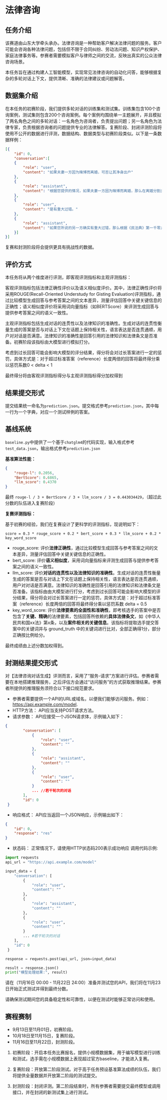 # 法律咨询
## 任务介绍
该赛道由山东大学牵头承办。法律咨询是一种帮助客户解决法律问题的服务。客户可能会咨询各种法律问题，包括但不限于合同纠纷、劳动法问题、知识产权保护、家庭法律事务等。参赛者需要模拟客户与律师之间的交流，反映出真实的公众法律咨询场景。

本任务旨在通过构建人工智能模型，实现常见法律咨询的自动化问答，能够根据复杂的多轮对话上下文，提供清晰、准确的法律建议或问题解答。

## 数据集介绍

在本任务的初赛阶段，我们提供多轮对话的训练集和测试集。训练集包含100个咨询案例，测试集则包含200个咨询案例。每个案例均围绕单一主题展开，并且模拟了两名角色之间的多轮对话：一名角色为咨询者，负责提出问题；另一名角色为法律专家，负责根据咨询者的问题提供专业的法律解答。复赛阶段、封闭评测阶段将使用不公开的数据进行评测，数据结构、数据类型与初赛阶段类似。以下是一条数据样例：

```json
[{
    "id": 0,
    "conversation":[ 
    {
        "role": "user",
        "content": "如果夫妻一方因为赌博而离婚，可否让其净身出户"
    },
    {
        "role": "assistant",
        "content": "根据您提供的情况，如果夫妻一方因为赌博而离婚，那么在离婚分割夫妻共同财产时，另一方可以根据《民法典》第一千零九十二条的规定，请求法院少分或者不分涉及赌博产生的财产份额。但是需要注意的是，这个规定只适用于那些隐藏、转移、变卖、毁损、挥霍夫妻共同财产，或者伪造夫妻共同债务企图侵占另一方财产的行为。如果另一方不能证明这种行为的存在，那么是不能净身出户的。\n\n另外，离婚时，夫妻的共同财产应由双方协议处理，协议不成的，由人民法院根据财产的具体情况，按照照顾子女、女方和无过错方权益的原则判决，根据实际情况进行分割。\n\n最后，如果离婚是因为夫妻一方有重大过错，无过错方有权请求损害赔偿。但是需要特别说明的是，《民法典》第一千零九十一条仅列举了一些重大过错的情形，是否构成重大过错应根据实际情况进行分析。您提供的情况中并没有明确另一方是否有重大过错，因此需要了解更多事实后来判断。请问另一方是否有重大过错？"
    },
    {
        "role": "user",
        "content": "是有重大过错。"
    },
    {
        "role": "assistant",
        "content": "如果您所说的另一方确实有重大过错，那么根据《民法典》第一千零九十一条的规定，您可以请求对方进行损害赔偿。但是需要注意的是，是否构成重大过错取决于具体事实，请您提供更多证据和事实以便我们更好地为您提供法律意见。另外，夫妻离婚时还需要考虑子女抚养、财产分割等问题，请您做好相关准备以应对可能出现的情况。"
    }]
}]
```
复赛和封测阶段将会提供更具有挑战性的数据。

## 评价方式

本任务将从两个维度进行评测，即客观评测指标和主观评测指标：

客观评测指标包括法律正确性评价以及语义相似度评价。其中，法律正确性评价将采用ROUGE(Recall-Oriented Understudy for Gisting Evaluation)评测指标，通过比较模型生成回答与参考答案之间的文本差异，测量评估回答中关键关键信息的正确性；语义相似度评价将采用词向量指标（如BERTScore）来评测生成回答与提供参考答案之间的语义一致性。

主观评测指标包括生成对话的连贯性以及法律知识的准确性。生成对话的连贯性衡量生成的答案是否与对话上下文在话题上保持相关性，语言表达是否连贯通顺，用户对对话是否满意。法律知识的准确性是回答引用的法律知识和法律条文是否准备。初赛阶段该指标由大模型进行模拟打分。

考虑到过长回答可能会影响大模型的评分结果，得分将会对过长答案进行一定的惩罚，具体方式是：对于超过标准答案（reference）长度两倍的回答将最终得分乘以惩罚系数0 < delta < 1 

最终得分将由客观评测指标得分与主观评测指标得分加权得到

## 结果提交形式
提交结果统一命名为`prediction.json`。提交格式参考`prediction.json`，其中每一行为一个字典，对应一个测试样例的答案。

## 基线系统
`baseline.py`中提供了一个基于`chatglm4`的代码实现，输入格式参考`test_data.json`，输出格式参考`prediction.json`

**基准算法性能：** 
```json
{
    "rouge-l": 0.2056,
    "BertScore": 0.6865,
    "llm_score": 0.4370
}
```
最终 `rouge-l / 3 + BertScore / 3 + llm_score / 3 = 0.443034429`，（超过此分数的队伍进入复赛阶段）

**复赛评测指标：**

基于初赛的经验，我们在复赛设计了更科学的评测指标，现说明如下：

`score = 0.3 * rouge_score + 0.2 * bert_score + 0.3 * llm_score + 0.2 * key_word_score`

- rouge_score: 评价**法律正确性**，通过比较模型生成回答与参考答案之间的文本差异，测量评估回答中关键关键信息的正确性。
- bert_score: 评价**语义相似度**，采用词向量指标来评测生成回答与提供参考答案之间的语义一致性。
- llm_score: 评价**对话的连贯性以及法律知识的准确性**。生成对话的连贯性衡量生成的答案是否与对话上下文在话题上保持相关性，语言表达是否连贯通顺，用户对对话是否满意。法律知识的准确性是回答引用的法律知识和法律条文是否准备。该指标由由大模型进行打分，考虑到过长回答可能会影响大模型的评分结果，得分将会对过长答案进行一定的惩罚，具体方式是：对于超过标准答案（reference）长度两倍的回答将最终得分乘以惩罚系数 delta = 0.5
- key_word_score: 评价**法律要素的全面性和准确性**，即考核选手的答案中是否包含了**关键、精确**的法律要素，包括回答所依赖的**具体法律条文**，如《中华人民共和国xx法》第x条，以及**案件相关的关键信息**。该指标将提取选手提交答案中的关键词并与 ground_truth 中的关键词进行比对，全部正确得1分，部分正确按比例给分。

最终成绩由上述分数加权得到。

## 封测结果提交形式
对【法律咨询对话生成】评测而言，采用了“服务-请求”方案进行评估。参赛者需要在本地搭建推理服务，之后评估方会通过“访问服务”的方式获取推理结果。参赛者所提供的推理服务须符合以下接口规范要求。
- 参赛者需要提供一个API的URL或域名，以便我们能够访问服务。例如：https://api.example.com/model.
- HTTP方法： API应当支持POST请求方法。
- 请求参数： API应接受一个JSON请求体，示例输入如下：
```json
{
        "conversation": [
            {
                "role": "user",
                "content": ""
            },
            {
                "role": "assistant",
                "content": ""
            },
            {
                "role": "user",
                "content": ""
            }
            ... //若干轮次的对话
        ],
        "id": 0
 }
 ```
- 响应格式： API应当返回一个JSON响应，示例输出如下：
```json
{
    "id": 0, 
    "response": "res"
}
```
- 状态码： 正常情况下，请使用HTTP状态码200表示成功响应
调用代码示例:
```python
import requests
api_url = "https://api.example.com/model"

input_data = {
    "conversation": [
        {
            "role": "user",
            "content": ""
        },
        {
            "role": "assistant",
            "content": ""
        },
        {
            "role": "user",
            "content": ""
        }
        ... #若干轮次的对话
    ],
    "id": 0
 }

response = requests.post(api_url, json=input_data)

result = response.json()
print("模型处理结果:", result)
```

请在（11月16日 00:00 - 11月22日 24:00）准备并测试您的API，我们将在11月23日开始正式测试并得到最终分数。

请确保测试期间您的具备稳定性和可靠性，以便在测试时能够正常访问和使用。


## 赛程赛制
- 9月13日至11月01日，初赛阶段。
- 10月18日至11月15日，复赛阶段。
- 11月16日至11月22日，封测阶段。

1. 初赛阶段：开启本任务比赛报名，提供小规模数据集，用于编写模型进行训练和测试，选手需在小规模数据上表现超过官方baseline，才能进入复赛。

2. 复赛阶段：开放第二阶段测试。对于高于任务预设基准算法成绩的队伍，我们将提供全量数据并开放第二阶段的测试提交。

3. 封测阶段：封闭评测。第二阶段结束时，所有参赛者需要提交最终模型或调用接口，并在封闭的新测试集上进行测试。